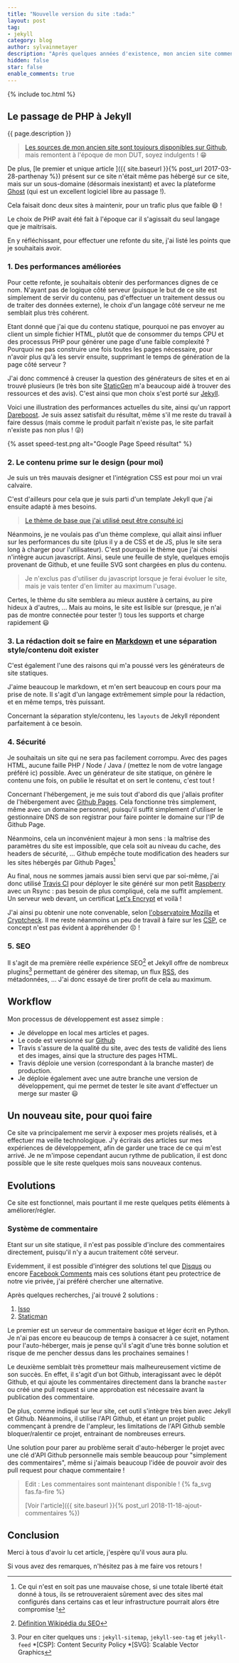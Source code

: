 ```yaml
---
title: "Nouvelle version du site :tada:"
layout: post
tag:
- jekyll
category: blog
author: sylvainmetayer
description: "Après quelques années d'existence, mon ancien site commençait à vieillir."
hidden: false
star: false
enable_comments: true
---
```


{% include toc.html %}

## Le passage de PHP à Jekyll

{{ page.description }}

> [Les sources de mon ancien site sont toujours disponibles sur Github](https://github.com/sylvainmetayer/sylvainmetayer-old), mais remontent à l'époque de mon DUT, soyez indulgents ! :grin:

De plus, [le premier et unique article ]({{ site.baseurl }}{% post_url 2017-03-28-parthenay %}) présent sur ce site n'était même pas hébergé sur ce site, mais sur un sous-domaine (désormais inexistant) et avec la plateforme [Ghost](https://ghost.org/fr/) (qui est un excellent logiciel libre au passage !).

Cela faisait donc deux sites à maintenir, pour un trafic plus que faible :smile: !

Le choix de PHP avait été fait à l'époque car il s'agissait du seul langage que je maitrisais.

En y réfléchissant, pour effectuer une refonte du site, j'ai listé les points que je souhaitais avoir.

### 1. Des performances améliorées

Pour cette refonte, je souhaitais obtenir des performances dignes de ce nom. N'ayant pas de logique côté serveur (puisque le but de ce site est simplement de servir du contenu, pas d'effectuer un traitement dessus ou de traiter des données externe), le choix d'un langage côté serveur ne me semblait plus très cohérent.  

Etant donné que j'ai que du contenu statique, pourquoi ne pas envoyer au client un simple fichier HTML, plutôt que de consommer du temps CPU et des processus PHP pour générer une page d'une faible complexité ? Pourquoi ne pas construire une fois toutes les pages nécessaire, pour n'avoir plus qu'à les servir ensuite, supprimant le temps de génération de la page côté serveur ?

J'ai donc commencé à creuser la question des générateurs de sites et en ai trouvé plusieurs (le très bon site [StaticGen](https://www.staticgen.com/) m'a beaucoup aidé à trouver des ressources et des avis). C'est ainsi que mon choix s'est porté sur [Jekyll](https://jekyllrb.com/).

Voici une illustration des performances actuelles du site, ainsi qu'un rapport [Dareboost](https://www.dareboost.com/fr/report/d_5bec937de967905e05bb64cb). Je suis assez satisfait du résultat, même s'il me reste du travail à faire dessus (mais comme le produit parfait n'existe pas, le site parfait n'existe pas non plus ! :stuck_out_tongue_winking_eye:)

{% asset speed-test.png alt="Google Page Speed résultat" %}

### 2. Le contenu prime sur le design (pour moi)

Je suis un très mauvais designer et l'intégration CSS est pour moi un vrai calvaire.

C'est d'ailleurs pour cela que je suis parti d'un template Jekyll que j'ai ensuite adapté à mes besoins.

> [Le thème de base que j'ai utilisé peut être consulté ici](https://github.com/sergiokopplin/indigo)

Néanmoins, je ne voulais pas d'un thème complexe, qui allait ainsi influer sur les performances du site (plus il y a de CSS et de JS, plus le site sera long à charger pour l'utilisateur). C'est pourquoi le thème que j'ai choisi n'intègre aucun javascript. Ainsi, seule une feuille de style, quelques emojis provenant de Github, et une feuille SVG sont chargées en plus du contenu.

> Je n'exclus pas d'utiliser du javascript lorsque je ferai évoluer le site, mais je vais tenter d'en limiter au maximum l'usage.

Certes, le thème du site semblera au mieux austère à certains, au pire hideux à d'autres, ... Mais au moins, le site est lisible sur (presque, je n'ai pas de montre connectée pour tester !) tous les supports et charge rapidement :smiley:

### 3. La rédaction doit se faire en [Markdown](https://fr.wikipedia.org/wiki/Markdown) et une séparation style/contenu doit exister

C'est également l'une des raisons qui m'a poussé vers les générateurs de site statiques.

J'aime beaucoup le markdown, et m'en sert beaucoup en cours pour ma prise de note. Il s'agit d'un langage extrêmement simple pour la rédaction, et en même temps, très puissant.

Concernant la séparation style/contenu, les `layouts` de Jekyll répondent parfaitement à ce besoin.

### 4. Sécurité

Je souhaitais un site qui ne sera pas facilement corrompu. Avec des pages HTML, aucune faille PHP / Node / Java / (mettez le nom de votre langage préféré ic) possible. Avec un générateur de site statique, on génère le contenu une fois, on publie le résultat et on sert le contenu, c'est tout !

Concernant l'hébergement, je me suis tout d'abord dis que j'allais profiter de l'hébergement avec [Github Pages](https://pages.github.com/). Cela fonctionne très simplement, même avec un domaine personnel, puisqu'il suffit simplement d'utiliser le gestionnaire DNS de son registrar pour faire pointer le domaine sur l'IP de Github Page.

Néanmoins, cela un inconvénient majeur à mon sens : la maîtrise des paramètres du site est impossible, que cela soit au niveau du cache, des headers de sécurité, ... Github empêche toute modification des headers sur les sites hébergés par Github Pages[^1]

Au final, nous ne sommes jamais aussi bien servi que par soi-même, j'ai donc utilisé [Travis CI](https://travis-ci.org/) pour déployer le site généré sur mon petit [Raspberry](https://www.raspberrypi.org/) avec un Rsync : pas besoin de plus compliqué, cela me suffit amplement. Un serveur web devant, un certificat [Let's Encrypt](https://letsencrypt.org) et voilà !

J'ai ainsi pu obtenir une note convenable, selon [l'observatoire Mozilla](https://observatory.mozilla.org/analyze/sylvainmetayer.fr) et [Cryptcheck](https://cryptcheck.fr/https/sylvainmetayer.fr). Il me reste néanmoins un peu de travail à faire sur les [CSP](https://developer.mozilla.org/fr/docs/Web/HTTP/CSP), ce concept n'est pas évident à appréhender :persevere: !

### 5. SEO

Il s'agit de ma première réelle expérience SEO[^3] et Jekyll offre de nombreux plugins[^4] permettant de générer des sitemap, un flux [RSS](https://fr.wikipedia.org/wiki/RSS), des métadonnées, ... J'ai donc essayé de tirer profit de cela au maximum.

## Workflow

Mon processus de développement est assez simple :

- Je développe en local mes articles et pages.
- Le code est versionné sur [Github](https://github.com/sylvainmetayer/sylvainmetayer)
- Travis s'assure de la qualité du site, avec des tests de validité des liens et des images, ainsi que la structure des pages HTML.
- Travis déploie une version (correspondant à la branche master) de production.
- Je déploie également avec une autre branche une version de développement, qui me permet de tester le site avant d'effectuer un merge sur master :smiley:

## Un nouveau site, pour quoi faire

Ce site va principalement me servir à exposer mes projets réalisés, et à effectuer ma veille technologique. J'y écrirais des articles sur mes expériences de développement, afin de garder une trace de ce qui m'est arrivé. Je ne m'impose cependant aucun rythme de publication, il est donc possible que le site reste quelques mois sans nouveaux contenus.

## Evolutions

Ce site est fonctionnel, mais pourtant il me reste quelques petits éléments à améliorer/régler.

### Système de commentaire

Etant sur un site statique, il n'est pas possible d'inclure des commentaires directement, puisqu'il n'y a aucun traitement côté serveur.

Evidemment, il est possible d'intégrer des solutions tel que [Disqus](https://disqus.com/) ou encore [Facebook Comments](https://developers.facebook.com/docs/plugins/comments/) mais ces solutions étant peu protectrice de notre vie privée, j'ai préféré chercher une alternative.

Après quelques recherches, j'ai trouvé 2 solutions :

1. [Isso](https://posativ.org/isso/)
2. [Staticman](https://staticman.net/)

Le premier est un serveur de commentaire basique et léger écrit en Python. Je n'ai pas encore eu beaucoup de temps à consacrer à ce sujet, notament pour l'auto-héberger, mais je pense qu'il s'agit d'une très bonne solution et risque de me pencher dessus dans les prochaines semaines !

Le deuxième semblait très prometteur mais malheureusement victime de son succès. En effet, il s'agit d'un bot Github, interagissant avec le dépôt Github, et qui ajoute les commentaires directement dans la branche `master` ou créé une pull request si une approbation est nécessaire avant la publication des commentaire.

De plus, comme indiqué sur leur site, cet outil s'intègre très bien avec Jekyll et Github. Néanmoins, il utilise l'API Github, et étant un projet public commençant à prendre de l'ampleur, les limitations de l'API Github semble bloquer/ralentir ce projet, entrainant de nombreuses erreurs.

Une solution pour parer au problème serait d'auto-héberger le projet avec une clé d'API Github personnelle mais semble beaucoup pour "simplement des commentaires", même si j'aimais beaucoup l'idée de pouvoir avoir des pull request pour chaque commentaire !

> Edit : Les commentaires sont maintenant disponible ! {% fa_svg fas.fa-fire %}
>
> [Voir l'article]({{ site.baseurl }}{% post_url 2018-11-18-ajout-commentaires %})

## Conclusion

Merci à tous d'avoir lu cet article, j'espère qu'il vous aura plu.

Si vous avez des remarques, n'hésitez pas à me faire vos retours !

[^1]: Ce qui n'est en soit pas une mauvaise chose, si une totale liberté était donné à tous, ils se retrouveraient sûrement avec des sites mal configurés dans certains cas et leur infrastructure pourrait alors être compromise !
[^3]: [Définition Wikipédia du SEO](https://fr.wikipedia.org/wiki/Optimisation_pour_les_moteurs_de_recherche)
[^4]: Pour en citer quelques uns : `jekyll-sitemap`, `jekyll-seo-tag` et `jekyll-feed`
*[CSP]: Content Security Policy
*[SVG]: Scalable Vector Graphics